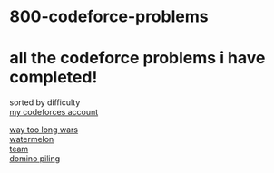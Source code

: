 # 800-codeforce-problems
<h1>all the codeforce problems i have completed!</h1>
sorted by difficulty<br>
<a href="https://codeforces.com/profile/kelseym" target=_blank>my codeforces account</a>

<a href="https://codeforces.com/problemset/problem/71/A" target=_blank>way too long wars</a><br>
<a href="https://codeforces.com/problemset/problem/4/A" target=_blank>watermelon</a><br>
<a href="https://codeforces.com/problemset/problem/231/A" target=_blank>team</a><br>
<a href="https://codeforces.com/problemset/problem/50/A" target=_blank>domino piling</a><br>
